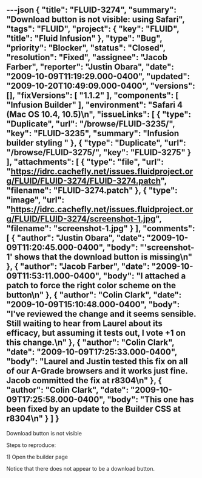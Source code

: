 ---json
{
  "title": "FLUID-3274",
  "summary": "Download button is not visible: using Safari",
  "tags": "FLUID",
  "project": {
    "key": "FLUID",
    "title": "Fluid Infusion"
  },
  "type": "Bug",
  "priority": "Blocker",
  "status": "Closed",
  "resolution": "Fixed",
  "assignee": "Jacob Farber",
  "reporter": "Justin Obara",
  "date": "2009-10-09T11:19:29.000-0400",
  "updated": "2009-10-20T10:49:09.000-0400",
  "versions": [],
  "fixVersions": [
    "1.1.2"
  ],
  "components": [
    "Infusion Builder"
  ],
  "environment": "Safari 4 (Mac OS 10.4, 10.5)\n",
  "issueLinks": [
    {
      "type": "Duplicate",
      "url": "/browse/FLUID-3235/",
      "key": "FLUID-3235",
      "summary": "Infusion builder styling  "
    },
    {
      "type": "Duplicate",
      "url": "/browse/FLUID-3275/",
      "key": "FLUID-3275"
    }
  ],
  "attachments": [
    {
      "type": "file",
      "url": "https://idrc.cachefly.net/issues.fluidproject.org/FLUID/FLUID-3274/FLUID-3274.patch",
      "filename": "FLUID-3274.patch"
    },
    {
      "type": "image",
      "url": "https://idrc.cachefly.net/issues.fluidproject.org/FLUID/FLUID-3274/screenshot-1.jpg",
      "filename": "screenshot-1.jpg"
    }
  ],
  "comments": [
    {
      "author": "Justin Obara",
      "date": "2009-10-09T11:20:45.000-0400",
      "body": "'screenshot-1' shows that the download button is missing\n"
    },
    {
      "author": "Jacob Farber",
      "date": "2009-10-09T11:53:11.000-0400",
      "body": "I attached a patch to force the right color scheme on the button\n"
    },
    {
      "author": "Colin Clark",
      "date": "2009-10-09T15:10:48.000-0400",
      "body": "I've reviewed the change and it seems sensible. Still waiting to hear from Laurel about its efficacy, but assuming it tests out, I vote +1 on this change.\n"
    },
    {
      "author": "Colin Clark",
      "date": "2009-10-09T17:25:33.000-0400",
      "body": "Laurel and Justin tested this fix on all of our A-Grade browsers and it works just fine. Jacob committed the fix at r8304\n"
    },
    {
      "author": "Colin Clark",
      "date": "2009-10-09T17:25:58.000-0400",
      "body": "This one has been fixed by an update to the Builder CSS at r8304\n"
    }
  ]
}
---
Download button is not visible

Steps to reproduce:

1\) Open the builder page

Notice that there does not appear to be a download button.

        